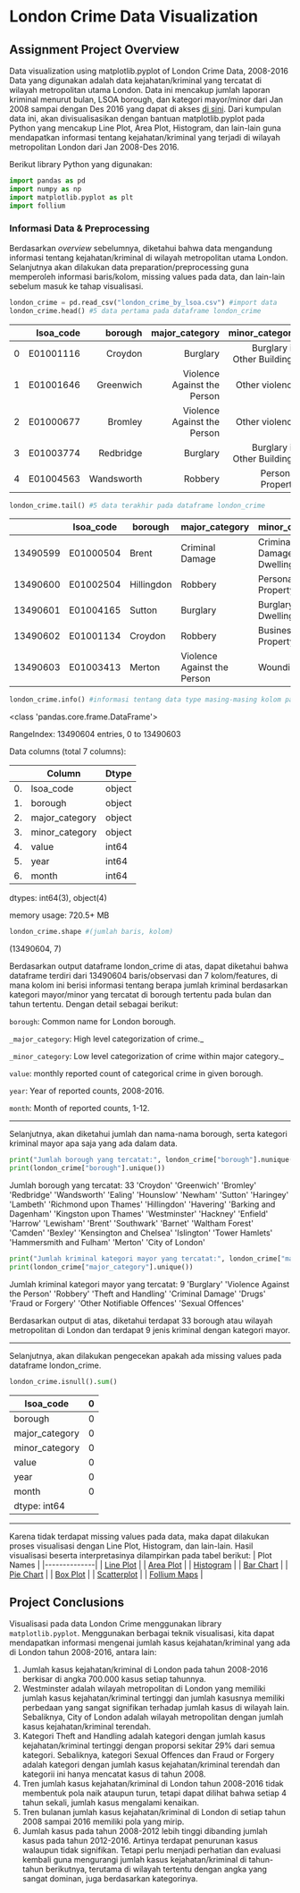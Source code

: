 # London Crime Data Visualization
## Assignment Project Overview

Data visualization using matplotlib.pyplot of London Crime Data, 2008-2016
Data yang digunakan adalah data kejahatan/kriminal yang tercatat di wilayah metropolitan utama London. Data ini mencakup jumlah laporan kriminal menurut bulan, LSOA borough, dan kategori mayor/minor dari Jan 2008 sampai dengan Des 2016 yang dapat di akses [di sini](https://www.kaggle.com/jboysen/london-crime). Dari kumpulan data ini, akan divisualisasikan dengan bantuan matplotlib.pyplot pada Python yang mencakup Line Plot, Area Plot, Histogram, dan lain-lain guna mendapatkan informasi tentang kejahatan/kriminal yang terjadi di wilayah metropolitan London dari Jan 2008-Des 2016.

Berikut library Python yang digunakan:
```python
import pandas as pd
import numpy as np
import matplotlib.pyplot as plt
import follium
```

### Informasi Data & Preprocessing

Berdasarkan _overview_ sebelumnya, diketahui bahwa data mengandung informasi tentang kejahatan/kriminal di wilayah metropolitan utama London. Selanjutnya akan dilakukan data preparation/preprocessing guna memperoleh informasi baris/kolom, missing values pada data, dan lain-lain sebelum masuk ke tahap visualisasi.
```python
london_crime = pd.read_csv("london_crime_by_lsoa.csv") #import data
london_crime.head() #5 data pertama pada dataframe london_crime
```
|   | lsoa_code |    borough |              major_category |              minor_category | value | year | month |
|--:|----------:|-----------:|----------------------------:|----------------------------:|------:|-----:|-------|
| 0 | E01001116 |    Croydon |                    Burglary | Burglary in Other Buildings |     0 | 2016 |    11 |
| 1 | E01001646 |  Greenwich | Violence Against the Person |              Other violence |     0 | 2016 |    11 |
| 2 | E01000677 |    Bromley | Violence Against the Person |              Other violence |     0 | 2015 |     5 |
| 3 | E01003774 |  Redbridge |                    Burglary | Burglary in Other Buildings |     0 | 2016 |     3 |
| 4 | E01004563 | Wandsworth |                     Robbery |           Personal Property |     0 | 2008 |     6 |

```python
london_crime.tail() #5 data terakhir pada dataframe london_crime
```
|          | lsoa_code | borough    | major_category              | minor_category              | value | year | month |
|----------|-----------|------------|-----------------------------|-----------------------------|-------|------|-------|
| 13490599 | E01000504 | Brent      | Criminal Damage             | Criminal Damage To Dwelling | 0     | 2015 | 2     |
| 13490600 | E01002504 | Hillingdon | Robbery                     | Personal Property           | 1     | 2015 | 6     |
| 13490601 | E01004165 | Sutton     | Burglary                    | Burglary in a Dwelling      | 0     | 2011 | 2     |
| 13490602 | E01001134 | Croydon    | Robbery                     | Business Property           | 0     | 2011 | 5     |
| 13490603 | E01003413 | Merton     | Violence Against the Person | Wounding/GBH                | 0     | 2015 | 6     |

```python
london_crime.info() #informasi tentang data type masing-masing kolom pada dataframe
```
<class 'pandas.core.frame.DataFrame'>

RangeIndex: 13490604 entries, 0 to 13490603

Data columns (total 7 columns):

|    | Column         | Dtype  |
|----|----------------|--------|
| 0. | lsoa_code      | object |
| 1. | borough        | object |
| 2. | major_category | object |
| 3. | minor_category | object |
| 4. | value          | int64  |
| 5. | year           | int64  |
| 6. | month          | int64  |

dtypes: int64(3), object(4)

memory usage: 720.5+ MB

```python
london_crime.shape #(jumlah baris, kolom)
```
(13490604, 7)

Berdasarkan output dataframe london_crime di atas, dapat diketahui bahwa dataframe terdiri dari 13490604 baris/observasi dan 7 kolom/features, di mana kolom ini berisi informasi tentang berapa jumlah kriminal berdasarkan kategori mayor/minor yang tercatat di borough tertentu pada bulan dan tahun tertentu. Dengan detail sebagai berikut:

`borough`: Common name for London borough.

`_major_category`: High level categorization of crime._

`_minor_category`: Low level categorization of crime within major category._

`value`: monthly reported count of categorical crime in given borough.

`year`: Year of reported counts, 2008-2016.

`month`: Month of reported counts, 1-12.

---
Selanjutnya, akan diketahui jumlah dan nama-nama borough, serta kategori kriminal mayor apa saja yang ada dalam data.

```python
print("Jumlah borough yang tercatat:", london_crime["borough"].nunique())
print(london_crime["borough"].unique())
```
Jumlah borough yang tercatat: 33
'Croydon' 'Greenwich' 'Bromley' 'Redbridge' 'Wandsworth' 'Ealing'
 'Hounslow' 'Newham' 'Sutton' 'Haringey' 'Lambeth' 'Richmond upon Thames'
 'Hillingdon' 'Havering' 'Barking and Dagenham' 'Kingston upon Thames'
 'Westminster' 'Hackney' 'Enfield' 'Harrow' 'Lewisham' 'Brent' 'Southwark'
 'Barnet' 'Waltham Forest' 'Camden' 'Bexley' 'Kensington and Chelsea'
 'Islington' 'Tower Hamlets' 'Hammersmith and Fulham' 'Merton'
 'City of London'
 
 ```python
 print("Jumlah kriminal kategori mayor yang tercatat:", london_crime["major_category"].nunique())
print(london_crime["major_category"].unique())
```
Jumlah kriminal kategori mayor yang tercatat: 9
'Burglary' 'Violence Against the Person' 'Robbery' 'Theft and Handling'
 'Criminal Damage' 'Drugs' 'Fraud or Forgery' 'Other Notifiable Offences'
 'Sexual Offences'
 

Berdasarkan output di atas, diketahui terdapat 33 borough atau wilayah metropolitan di London dan terdapat 9 jenis kriminal dengan kategori mayor.

---
Selanjutnya, akan dilakukan pengecekan apakah ada missing values pada dataframe london_crime.
```python
london_crime.isnull().sum()
```
| lsoa_code      | 0 |
|----------------|---|
| borough        | 0 |
| major_category | 0 |
| minor_category | 0 |
| value          | 0 |
| year           | 0 |
| month          | 0 |
| dtype: int64   |   |

---
Karena tidak terdapat missing values pada data, maka dapat dilakukan proses visualisasi dengan Line Plot, Histogram, dan lain-lain. Hasil visualisasi beserta interpretasinya dilampirkan pada tabel berikut:
| Plot Names   |
|--------------|
| [Line Plot](https://github.com/shavirazh/london-crime-data-visualization/blob/main/PYTN_Assgn_1_KS03_ShaviraZhalsabilla/Line-Plot.ipynb)    |
| [Area Plot](https://github.com/shavirazh/london-crime-data-visualization/blob/main/PYTN_Assgn_1_KS03_ShaviraZhalsabilla/Area-Plot.ipynb)    |
| [Histogram](https://github.com/shavirazh/london-crime-data-visualization/blob/main/PYTN_Assgn_1_KS03_ShaviraZhalsabilla/Histogram.ipynb)    |
| [Bar Chart](https://github.com/shavirazh/london-crime-data-visualization/blob/main/PYTN_Assgn_1_KS03_ShaviraZhalsabilla/Bar-Chart.ipynb)    |
| [Pie Chart](https://github.com/shavirazh/london-crime-data-visualization/blob/main/PYTN_Assgn_1_KS03_ShaviraZhalsabilla/Pie-Chart.ipynb)    |
| [Box Plot](https://github.com/shavirazh/london-crime-data-visualization/blob/main/PYTN_Assgn_1_KS03_ShaviraZhalsabilla/Box-Plot.ipynb)     |
| [Scatterplot](https://github.com/shavirazh/london-crime-data-visualization/blob/main/PYTN_Assgn_1_KS03_ShaviraZhalsabilla/Scatterplot.ipynb)  |
| [Follium Maps](https://github.com/shavirazh/london-crime-data-visualization/blob/main/PYTN_Assgn_1_KS03_ShaviraZhalsabilla/Follium-Maps.ipynb) |

## Project Conclusions

Visualisasi pada data London Crime menggunakan library `matplotlib.pyplot`. Menggunakan berbagai teknik visualisasi, kita dapat mendapatkan informasi mengenai jumlah kasus kejahatan/kriminal yang ada di London tahun 2008-2016, antara lain:

1. Jumlah kasus kejahatan/kriminal di London pada tahun 2008-2016 berkisar di angka 700.000 kasus setiap tahunnya.
2. Westminster adalah wilayah metropolitan di London yang memiliki jumlah kasus kejahatan/kriminal tertinggi dan jumlah kasusnya memiliki perbedaan yang sangat signifikan terhadap jumlah kasus di wilayah lain. Sebaliknya, City of London adalah wilayah metropolitan dengan jumlah kasus kejahatan/kriminal terendah.
3. Kategori Theft and Handling adalah kategori dengan jumlah kasus kejahatan/kriminal tertinggi dengan proporsi sekitar 29% dari semua kategori. Sebaliknya, kategori Sexual Offences dan Fraud or Forgery adalah kategori dengan jumlah kasus kejahatan/kriminal terendah dan kategorii ini hanya mencatat kasus di tahun 2008.
4. Tren jumlah kasus kejahatan/kriminal di London tahun 2008-2016 tidak membentuk pola naik ataupun turun, tetapi dapat dilihat bahwa setiap 4 tahun sekali, jumlah kasus mengalami kenaikan.
5. Tren bulanan jumlah kasus kejahatan/kriminal di London di setiap tahun 2008 sampai 2016 memiliki pola yang mirip. 
6. Jumlah kasus pada tahun 2008-2012 lebih tinggi dibanding jumlah kasus pada tahun 2012-2016. Artinya terdapat penurunan kasus walaupun tidak signifikan. Tetapi perlu menjadi perhatian dan evaluasi kembali guna mengurangi jumlah kasus kejahatan/kriminal di tahun-tahun berikutnya, terutama di wilayah tertentu dengan angka yang sangat dominan, juga berdasarkan kategorinya.
